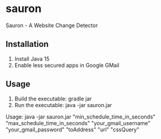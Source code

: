 # sauron
Sauron - A Website Change Detector

## Installation

1. Install Java 15
2. Enable less secured apps in Google GMail

## Usage

1. Build the executable: gradle jar
2. Run the executable:  java -jar sauron.jar

Usage: java -jar sauron.jar "min_schedule_time_in_seconds" "max_schedule_time_in_seconds" "your_gmail_username" "your_gmail_password" "toAddress" "url" "cssQuery"